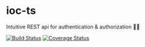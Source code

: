 # ioc-ts
Intuitive REST api for authentication & authorization :passport_control::rotating_light:

[![Build Status](https://travis-ci.org/bartzilla/ioc-ts.svg?branch=master)](https://travis-ci.org/bartzilla/ioc-ts.svg?branch=master)
[![Coverage Status](https://coveralls.io/repos/github/bartzilla/ioc-ts/badge.svg?branch=master)](https://coveralls.io/github/bartzilla/ioc-ts?branch=master)
